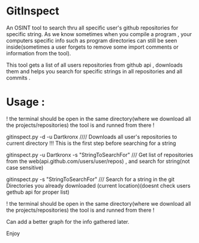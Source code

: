# GitInspect

An OSINT tool to search thru all specific user's github repositories for specific string.
As we know sometimes when you compile a program , your computers specific info such as program directories can still be seen inside(sometimes a user forgets to remove some import comments or information from the tool).

This tool gets a list of all users repositories from github api , downloads them and helps you search for specific strings in all repositories and all commits .

# Usage :

! the terminal should be open in the same directory(where we download all the projects/repositories) the tool is and runned from there !

 gitinspect.py -d -u Dartkronx //// Downloads all user's repositories to current directory !!! This is the first step before searching for a string

 gitinspect.py -u Dartkronx -s "StringToSearchFor" /// Get list of repositories from the web(api.github.com/users/user/repos) , and search for string(not case sensitive)

 gitinspect.py -s "StringToSearchFor" /// Search for a string in the git Directories you already downloaded (current location)(doesnt check users gethub api for proper list)

! the terminal should be open in the same directory(where we download all the projects/repositories) the tool is and runned from there !

Can add a better graph for the info gathered later.

Enjoy
